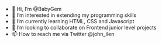 - 👋 Hi, I’m @BabyGem
- 👀 I’m interested in extending my programming skills 
- 🌱 I’m currently learning HTML, CSS and Javascript 
- 💞️ I’m looking to collaborate on Frontend junior level projects 
- 📫 How to reach me via Twitter @john_ilen 

<!---
BabyGem/BabyGem is a ✨ special ✨ repository because its `README.md` (this file) appears on your GitHub profile.
You can click the Preview link to take a look at your changes.
--->

